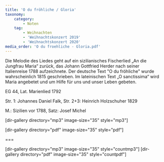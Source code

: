 ```yaml
---
title: 'O du fröhliche / Gloria'
taxonomy:
    category:
        - Noten
    tag:
        - Weihnachten
        - 'Weihnachtskonzert 2019'
        - 'Weihnachtskonzert 2020'
media_order: 'O du froehliche - Gloria.pdf'
---
```


Die Melodie des Liedes geht auf ein sizilianisches Fischerlied „An die Jungfrau Maria“ zurück, das Johann Gottfried Herder nach  seiner Italienreise 1788 aufzeichnete. Der deutsche Text "O du fröhliche" wurde wahrscheinlich 1815 geschrieben. 
Im lateinischen Text  „O sanctissima“ wird Maria angebetet und um Hilfe für uns und unser Leben gebeten. 

EG 44, Lat. Marienlied 1792

Str. 1: Johannes Daniel Falk, Str. 2+3: Heinrich Holzschuher 1829

M.: Sizilien vor 1788, Satz: Josef Michel

[dir-gallery directory="mp3" image-size="35" style="mp3"]

[dir-gallery directory="pdf" image-size="35" style="pdf"]

===

[dir-gallery directory="mp3" image-size="35" style="countmp3"]
[dir-gallery directory="pdf" image-size="35" style="countpdf"]